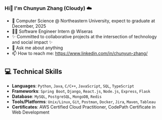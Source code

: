 ### Hi👋 I'm Chunyun Zhang (Cloudy) ☁️

<!--
**CloudyZ524/CloudyZ524** is a ✨ _special_ ✨ repository because its `README.md` (this file) appears on your GitHub profile.

Here are some ideas to get you started:

- 👩‍💻 Computer Science @ Northeastern University, expect to graduate at May 2025
- 🌱 I’m currently learning ...
- 👯 I’m looking to collaborate on ...
- 🤔 I’m looking for help with ...
- 💬 Ask me about ...
- 📫 How to reach me: ...
- 😄 Pronouns: ...
- ⚡ Fun fact: ...
-->

- 🌱 Computer Science @ Northeastern University, expect to graduate at December, 2025
- 👩‍💻 Software Engineer Intern @ Wiseras
- ✨ Committed to collaborative projects at the intersection of technology and social impact ✨
- 💖 Ask me about anything 
- 📫 How to reach me: https://www.linkedin.com/in/chunyun-zhang/

## 💻 Technical Skills

- **Languages**: `Python`, `Java`, `C/C++`, `JavaScript`, `SQL`, `TypeScript`
- **Frameworks**: `Spring Boot`, `Django`, `React.js`, `Node.js`, `Express`, `Flask`
- **Database**: `MySQL`, `PostgreSQL`, `MongoDB`, `Redis`
- **Tools/Platforms**: `Unix/Linux`, `Git`, `Postman`, `Docker`, `Jira`, `Maven`, `Tableau`
- **Certificates**: AWS Certified Cloud Practitioner, CodePath Certificate in Web Development
